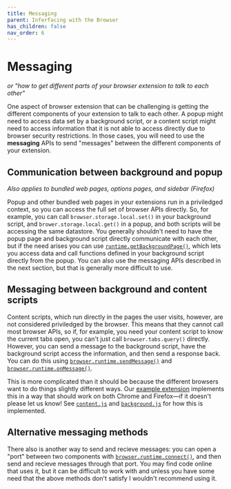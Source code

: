 ```yaml
---
title: Messaging
parent: Inferfacing with the Browser
has_children: false
nav_order: 6
---
```


# Messaging

_or "how to get different parts of your browser extension to talk to each other"_

One aspect of browser extension that can be challenging is getting the different components of your extension to talk to each other. A popup might need to access data set by a background script, or a content script might need to access information that it is not able to access directly due to browser security restrictions. In those cases, you will need to use the **messaging** APIs to send "messages" between the different components of your extension.

## Communication between background and popup

_Also applies to bundled web pages, options pages, and sidebar \(Firefox\)_

Popup and other bundled web pages in your extensions run in a priviledged context, so you can access the full set of browser APIs directly. So, for example, you can call `browser.storage.local.set()` in your background script, and `brower.storage.local.get()` in a popup, and both scripts will be accessing the same datastore. You generally shouldn't need to have the popup page and background script directly communicate with each other, but if the need arises you can use [`runtime.getBackgroundPage()`](https://developer.mozilla.org/en-US/Add-ons/WebExtensions/API/runtime/getBackgroundPage), which lets you access data and call functions defined in your background script directly from the popup. You can also use the messaging APIs described in the next section, but that is generally more difficult to use.



## Messaging between background and content scripts

Content scripts, which run directly in the pages the user visits, however, are not considered priviledged by the browser. This means that they cannot call most browser APIs, so if, for example, you need your content script to know the current tabs open, you can't just call `browser.tabs.query()` directly. However, you can send a message to the background script, have the background script access the information, and then send a response back. You can do this using [`browser.runtime.sendMessage()`](https://developer.mozilla.org/en-US/Add-ons/WebExtensions/API/runtime/sendMessage) and [`browser.runtime.onMessage()`](https://developer.mozilla.org/en-US/Add-ons/WebExtensions/API/runtime/onMessage). 

This is more complicated than it should be because the different browsers want to do things slightly different ways. Our [example extension](https://github.com/uncommonhacks/webextension-starter) implements this in a way that should work on both Chrome and Firefox—if it doesn't please let us know! See [`content.js`](https://github.com/uncommonhacks/webextension-starter/blob/master/content/content.js) and [`background.js`](https://github.com/uncommonhacks/webextension-starter/blob/master/background/background.js) for how this is implemented.

<!-- commented out stuff isn't well-tested/doesn't work -->

<!-- Here are a couple of examples:

#### **Basic example: sending a message from content script, waiting for response**

We have a content script that sends a message to the background script when something on the page is clicked:

```js
// content-script.js

async function notifyBackgroundPage(e) {
  let message = await browser.runtime.sendMessage({
    greeting: "Greeting from the content script"
  });
  console.log("Message from the background script:", message);
}

window.addEventListener("click", notifyBackgroundPage);
```

In the background script, we define a listener function that is called when a message is recieved. Note that we are given a **callback** to send a response back.

```js
// background-script.js

function handleMessage(request, sender, sendResponse) {
  console.log("Message from the content script: " +
    request.greeting);
  sendResponse({response: "Response from background script"});
}

browser.runtime.onMessage.addListener(handleMessage);
```

#### **Advanced example: sending responses asynchronously**

If you don't need to send responses back to the content script, or the responses you're sending are determined synchronously \(i.e. there aren't any `await` or `.then` in your handleMessage function, the code above should work. If you _do_ need to do asynchronous operations in your `handleMessage` function, then things get more complicated—one of the authors of this guide has personally struggled with getting this to work. Specifically, using async/await is error prone, and the documentation about how to handle sending the message asynchronously is confusing. The following code, however, seems to work:

```js
// content-script.js
async function notifyBackgroundPage(e) {
  let message = await browser.runtime.sendMessage({
    type: "listTabs"
  });
  console.log("Message from the background script:", message);
}
```

```js
// background-script.js

function handleMessage(message, sender) {
    if (message.type === "listTabs") {
        const promise = browser.tabs.query({});

        // this function returns a PROMISE
        // when browser.tabs.query finishes, the result will be passed to the content script
        // see https://developer.mozilla.org/en-US/Add-ons/WebExtensions/API/runtime/onMessage#Sending_an_asynchronous_response_using_a_Promise
        return promise;
    }
}

browser.runtime.onMessage.addListener(handleMessage);
```

In the MDN documentation for `runtime.onMessage`, this is the ["Sending an asynchronous response using a Promise"](https://developer.mozilla.org/en-US/Add-ons/WebExtensions/API/runtime/onMessage#Sending_an_asynchronous_response_using_a_Promise) section. -->

## Alternative messaging methods

There also is another way to send and recieve messages: you can open a "port" between two components with [`browser.runtime.connect()`](https://developer.mozilla.org/en-US/Add-ons/WebExtensions/API/runtime/connect), and then send and recieve messages through that port. You may find code online that uses it, but it can be difficult to work with and unless you have some need that the above methods don't satisfy I wouldn't recommend using it.

